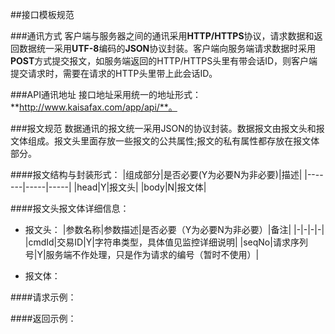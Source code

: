 ##接口模板规范

###通讯方式
客户端与服务器之间的通讯采用**HTTP/HTTPS**协议，请求数据和返回数据统一采用**UTF-8**编码的**JSON**协议封装。客户端向服务端请求数据时采用**POST**方式提交报文，如服务端返回的HTTP/HTTPS头里有带会话ID，则客户端提交请求时，需要在请求的HTTP头里带上此会话ID。

###API通讯地址
接口地址采用统一的地址形式：**http://www.kaisafax.com/app/api/**。

###报文规范
数据通讯的报文统一采用JSON的协议封装。数据报文由报文头和报文体组成。报文头里面存放一些报文的公共属性;报文的私有属性都存放在报文体部分。

####报文结构与封装形式：
|组成部分|是否必要(Y为必要N为非必要)|描述|
|-------|-----|-----|
|head|Y|报文头|
|body|N|报文体|


####报文头报文体详细信息：

* 报文头：
|参数名称|参数描述|是否必要（Y为必要N为非必要）|备注|
|-|-|-|-|
|cmdId|交易ID|Y|字符串类型，具体值见监控详细说明|
|seqNo|请求序列号|Y|服务端不作处理，只是作为请求的编号（暂时不使用）|


* 报文体：



####请求示例：



####返回示例：